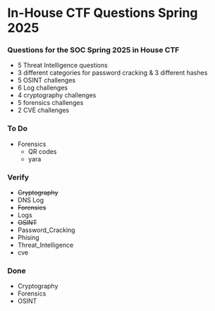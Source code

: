 # In-House CTF Questions Spring 2025
### Questions for the SOC Spring 2025 in House CTF

- 5 Threat Intelligence questions
- 3 different categories for password cracking & 3 different hashes
- 5 OSINT challenges
- 6 Log challenges
- 4 cryptography challenges
- 5 forensics challenges
- 2 CVE challenges

### To Do 
- Forensics
  - QR codes
  - yara

### Verify 
- ~~Cryptography~~
- DNS Log
- ~~Forensics~~
- Logs
- ~~OSINT~~
- Password_Cracking
- Phising
- Threat_Intelligence
- cve

### Done
- Cryptography
- Forensics
- OSINT
